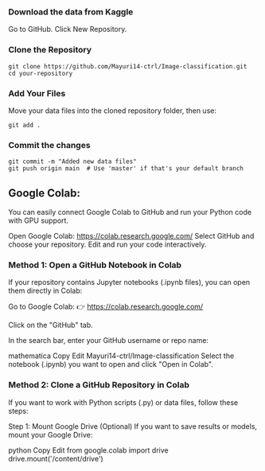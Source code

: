 ### Download the data from Kaggle
Go to GitHub.
Click New Repository.

### Clone the Repository
```
git clone https://github.com/Mayuri14-ctrl/Image-classification.git 
cd your-repository
```
### Add Your Files
Move your data files into the cloned repository folder, then use:
```
git add .
```
### Commit the changes
```
git commit -m "Added new data files"
git push origin main  # Use 'master' if that's your default branch
```

## Google Colab:
You can easily connect Google Colab to GitHub and run your Python code with GPU support.

Open Google Colab: https://colab.research.google.com/
Select GitHub and choose your repository.
Edit and run your code interactively.

### Method 1: Open a GitHub Notebook in Colab
If your repository contains Jupyter notebooks (.ipynb files), you can open them directly in Colab:

Go to Google Colab:
👉 https://colab.research.google.com/

Click on the "GitHub" tab.

In the search bar, enter your GitHub username or repo name:

mathematica
Copy
Edit
Mayuri14-ctrl/Image-classification
Select the notebook (.ipynb) you want to open and click "Open in Colab".

### Method 2: Clone a GitHub Repository in Colab
If you want to work with Python scripts (.py) or data files, follow these steps:

Step 1: Mount Google Drive (Optional)
If you want to save results or models, mount your Google Drive:

python
Copy
Edit
from google.colab import drive
drive.mount('/content/drive')



